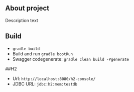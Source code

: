 ## About project

Description text

## Build

* `gradle build`
* Build and run `gradle bootRun`
* Swagger codegenerate: `gradle clean build -Pgenerate`


##H2

* Url: `http://localhost:8080/h2-console/`
* JDBC URL: `jdbc:h2:mem:testdb`